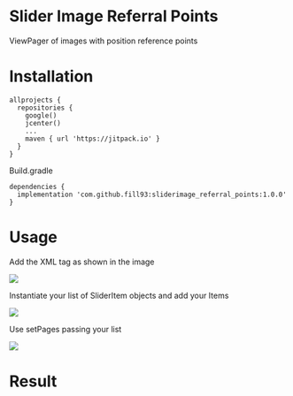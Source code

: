 # Slider Image Referral Points
ViewPager of images with position reference points

# Installation

    allprojects {
      repositories {
        google()
        jcenter()
        ...
        maven { url 'https://jitpack.io' }
      }
    }

Build.gradle

    dependencies {
      implementation 'com.github.fill93:sliderimage_referral_points:1.0.0'
    }
    
# Usage

Add the XML tag as shown in the image

![](app/src/main/res/drawable/CapturarXmlImageSlider.PNG)

Instantiate your list of SliderItem objects and add your Items

![](app/src/main/res/drawable/InstanciaLista.PNG)

Use setPages passing your list

![](app/src/main/res/drawable/SetPages.PNG)
    
    
# Result



